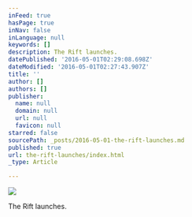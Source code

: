 ```yaml
---
inFeed: true
hasPage: true
inNav: false
inLanguage: null
keywords: []
description: The Rift launches.
datePublished: '2016-05-01T02:29:08.698Z'
dateModified: '2016-05-01T02:27:43.907Z'
title: ''
author: []
authors: []
publisher:
  name: null
  domain: null
  url: null
  favicon: null
starred: false
sourcePath: _posts/2016-05-01-the-rift-launches.md
published: true
url: the-rift-launches/index.html
_type: Article

---
```

![](https://the-grid-user-content.s3-us-west-2.amazonaws.com/fe9b2c03-1733-4049-bf09-1cf7ea68159c.jpg)

The Rift launches.